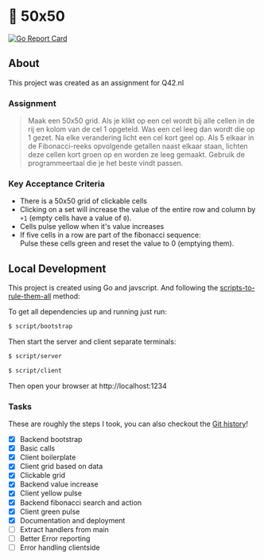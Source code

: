 # 💠 50x50

[![Go Report Card](https://goreportcard.com/badge/github.com/koenbollen/50x50)](https://goreportcard.com/report/github.com/koenbollen/50x50)

## About

This project was created as an assignment for Q42.nl

### Assignment

> Maak een 50x50 grid. Als je klikt op een cel wordt bij alle cellen in de rij en kolom van de cel 1 opgeteld. Was een cel leeg dan wordt die op 1 gezet. Na elke verandering licht een cel kort geel op. Als 5 elkaar in de Fibonacci-reeks opvolgende getallen naast elkaar staan, lichten deze cellen kort groen op en worden ze leeg gemaakt. Gebruik de programmeertaal die je het beste vindt passen.

### Key Acceptance Criteria

- There is a 50x50 grid of clickable cells
- Clicking on a set will increase the value of the entire row and column by `+1` (empty cells have a value of `0`).
- Cells pulse yellow when it's value increases
- If five cells in a row are part of the fibonacci sequence:  
    Pulse these cells green and reset the value to 0 (emptying them).

## Local Development

This project is created using Go and javscript. And following the 
[scripts-to-rule-them-all](https://github.com/github/scripts-to-rule-them-all) method:

To get all dependencies up and running just run:

```bash
$ script/bootstrap
```

Then start the server and client separate terminals:

```bash
$ script/server
```

```bash
$ script/client
```

Then open your browser at http://localhost:1234

### Tasks

These are roughly the steps I took, you can also checkout the [Git history](https://github.com/koenbollen/50x50/commits/master)!

- [x] Backend bootstrap
- [x] Basic calls
- [x] Client boilerplate
- [x] Client grid based on data
- [x] Clickable grid
- [x] Backend value increase
- [x] Client yellow pulse
- [x] Backend fibonacci search and action
- [x] Client green pulse
- [x] Documentation and deployment
- [ ] Extract handlers from main
- [ ] Better Error reporting
- [ ] Error handling clientside
